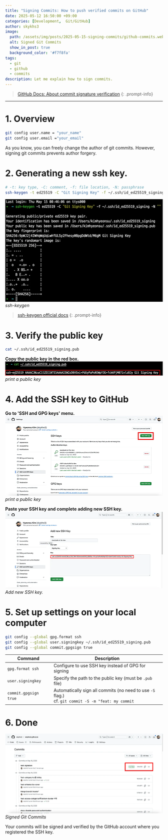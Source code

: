 ```yaml
---
title: "Signing Commits: How to push verified commits on GitHub"
date: 2025-05-12 16:50:00 +09:00
categories: [Development,  Git/GitHub]
author: skykhs3
image:
  path: /assets/img/posts/2025-05-15-signing-commits/github-commits.webp
  alt: Signed Git Commits
  show_in_post: true
  background_color: '#f7f8fa'
tags:
  - git
  - github
  - commits
description: Let me explain how to sign commits.
---
```


> [GitHub Docs: About commit signature verification](https://docs.github.com/en/authentication/managing-commit-signature-verification/about-commit-signature-verification)
{: .prompt-info}

---

# 1. Overview

```bash
git config user.name = "your_name"
git config user.email ="your_email"
```

As you know, you can freely change the author of git commits. However, signing git commits prevents author forgery.

# 2. Generating a new ssh key.
```bash
# -t: key type, -C: comment, -f: file location, -N: passphrase
ssh-keygen -t ed25519 -C "Git Signing Key" -f ~/.ssh/id_ed25519_signing -N ""
```

![ssh-keygen](/assets/img/posts/2025-05-15-signing-commits/ssh-keygen.webp)
*ssh-keygen*

>[ssh-keygen official docs](https://man.openbsd.org/ssh-keygen)
{: .prompt-info}

# 3. Verify the public key
```bash
cat ~/.ssh/id_ed25519_signing.pub
```
**Copy the public key in the red box.**
![print a public key](/assets/img/posts/2025-05-15-signing-commits/cat-pub.webp)
*print a public key*

# 4. Add the SSH key to GitHub

**Go to 'SSH and GPG keys' menu.**
![print a public key](/assets/img/posts/2025-05-15-signing-commits/github-settings.webp)
*print a public key*

**Paste your SSH key and complete adding new SSH key.**
![print a public key](/assets/img/posts/2025-05-15-signing-commits/github-add-new-ssh-key.webp)
*Add new SSH key.*

# 5. Set up settings on your local computer

```bash
git config --global gpg.format ssh
git config --global user.signingkey ~/.ssh/id_ed25519_signing.pub
git config --global commit.gpgsign true
```

| Command               | Description                            |
| --------------------- | -------------------------------------- |
| `gpg.format ssh`      | Configure to use SSH key instead of GPG for signing |
| `user.signingkey`     | Specify the path to the public key (must be `.pub` file) |
| `commit.gpgsign true` | Automatically sign all commits (no need to use `-S` flag.)<br/>cf. `git commit -S -m "feat: my commit` |


# 6. Done

![Signed Git Commits](/assets/img/posts/2025-05-15-signing-commits/github-commits.webp)
*Signed Git Commits*

Your commits will be signed and verified by the GitHub account where you registered the SSH key.